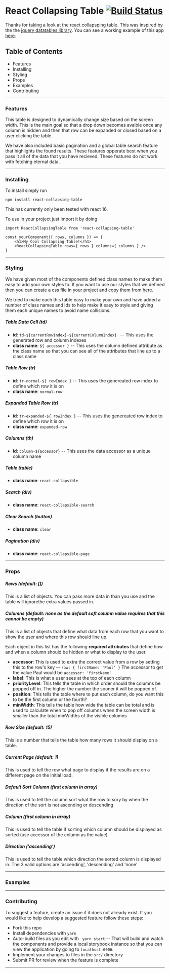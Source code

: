 # React Collapsing Table [![Build Status](https://travis-ci.org/massmutual/react-collapsing-table.svg?branch=master)](https://travis-ci.org/massmutual/react-collapsing-table)


Thanks for taking a look at the react collapsping table. This was inspired by the the [jquery datatables library](https://datatables.net/). You can see a working example of this app [here](https://massmutual.github.io/react-collapsing-table/).

## Table of Contents
- Features
- Installing
- Styling
- Props
- Examples
- Contributing

---

### Features
This table is designed to dynamically change size based on the screen width. This is the main goal so that a drop down becomes avaible once any column is hidden and then that row can be expanded or closed based on a user clicking the table.

We have also included basic pagination and a global table search feature that highlights the found results. These features opperate best when you pass it all of the data that you have recieved. These features do not work with fetching eternal data.

---

### Installing
To install simply run
```
npm install react-collapsing-table
```
This has currently only been tested with react 16.

To use in your project just import it by doing
```
import ReactCollapsingTable from 'react-collapsing-table'

const yourComponent({ rows, columns }) => {
    <h1>My Cool Collapsing Table!</h1>
    <ReactCollapsingTable rows={ rows } columns={ columns } />
}
```

---

### Styling
We have given most of the components defined class names to make them easy to add your own styles to. If you want to use our styles that we defined then you can create a css file in your project and copy them from [here](https://github.com/massmutual/react-collapsing-table/blob/master/src/assets/styles/react-table.css).

We tried to make each this table easy to make your own and have added a number of class names and ids to help make it easy to style and giving them each unique names to avoid name collisions.

##### Table Data Cell (td)
- **id**: `td-${currentRowIndex}-${currentColumnIndex} `
-- This uses the generated row and column indexes
- **class name**: `${ accessor }`
-- This uses the column defined attribute as the class name so that you can see all of the attributes that line up to a class name
##### Table Row (tr)
- **id**: `tr-normal-${ rowIndex }`
-- This uses the genereated row index to define which row it is on
- **class name**: `normal-row`

##### Expanded Table Row (tr)
- **id**: `tr-expanded-${ rowIndex }`
-- This uses the genereated row index to define which row it is on
- **class name**: `expanded-row`

##### Columns (th)
- **id**: `column-${accessor}`
-- This uses the data accessor as a unique column name

##### Table (table)
- **class name**: `react-collapsible`

##### Search (div)
- **class name**: `react-collapsible-search`

##### Clear Search (button)
- **class name**: `clear`

##### Pagination (div)
- **class name**: `react-collapsible-page`

---

### Props
##### Rows (default: [])
This is a list of objects. You can pass more data in than you use and the table will ignorethe extra values passed in.
##### Columns (default: none as the default soft column value requires that this cannot be empty)
This is a list of objects that define what data from each row that you want to show the user and where this row should line up.

Each object in this list has the following **required attributes** that define how and when a column should be hidden or what to display to the user.
- **accessor**: This is used to extra the correct value from a row by setting this to the row's key
-- `row: { firstName: 'Paul' }` The accessor to get the value Paul would be `accessor: 'firstName'`
- **label**: This is what a user sees at the top of each column
- **priorityLevel**: This tells the table in which order should the columns be popped off in. The higher the number the sooner it will be popped of.
- **position**: This tells the table where to put each column, do you want this to be the first column or the fourth?
- **minWidth**: This tells the table how wide the table can be total and is used to calculate when to pop off columns when the screen width is smaller than the total minWidths of the visible columns
##### Row Size (default: 15)
This is a number that tells the table how many rows it should display on a table.
##### Current Page (default: 1)
This is used to tell the row what page to display if the results are on a different page on the initial load.
##### Default Sort Column (first column in array)
This is used to tell the column sort what the row to sory by when the direction of the sort is not ascending or descending
##### Column (first column in array)
This is used to tell the table if sorting which column should be displayed as sorted (use accessor of the column as the value)
##### Direction ('ascending')
This is used to tell the table which direction the sorted column is displayed in. The 3 valid options are 'ascending', 'descending' and 'none'

---

### Examples

---

### Contributing
To suggest a feature, create an issue if it does not already exist. If you would like to help develop a suggested feature follow these steps:

- Fork this repo
- Install dependencies with `yarn`
- Auto-build files as you edit with ` yarn start`
-- That will build and watch the components and provide a local storybook instance so that you can view the application by going to `localhost:6006`.
- Implement your changes to files in the `src/` directory
- Submit PR for review when the feature is complete

---
